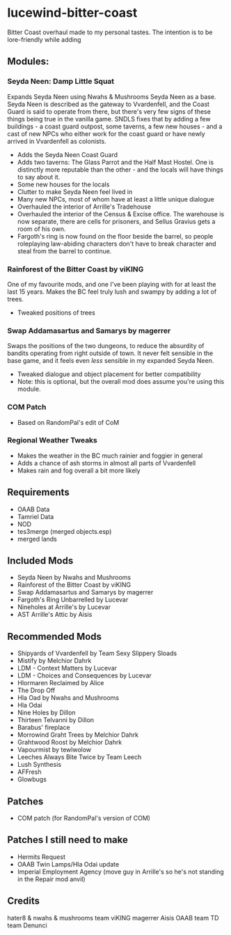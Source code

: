 # lucewind-bitter-coast
Bitter Coast overhaul made to my personal tastes. The intention is to be lore-friendly while adding 

## Modules:

### Seyda Neen: Damp Little Squat
Expands Seyda Neen using Nwahs & Mushrooms Seyda Neen as a base. Seyda Neen is described as the gateway to Vvardenfell, and the Coast Guard is said to operate from there, but there's very few signs of these things being true in the vanilla game. SNDLS fixes that by adding a few buildings - a coast guard outpost, some taverns, a few new houses - and a cast of new NPCs who either work for the coast guard or have newly arrived in Vvardenfell as colonists. 

* Adds the Seyda Neen Coast Guard
* Adds two taverns: The Glass Parrot and the Half Mast Hostel. One is distinctly more reputable than the other - and the locals will have things to say about it.
* Some new houses for the locals
* Clutter to make Seyda Neen feel lived in
* Many new NPCs, most of whom have at least a little unique dialogue
* Overhauled the interior of Arrille's Tradehouse
* Overhauled the interior of the Census & Excise office. The warehouse is now separate, there are cells for prisoners, and Sellus Gravius gets a room of his own. 
* Fargoth's ring is now found on the floor beside the barrel, so people roleplaying law-abiding characters don't have to break character and steal from the barrel to continue.

### Rainforest of the Bitter Coast by viKING
One of my favourite mods, and one I've been playing with for at least the last 15 years. Makes the BC feel truly lush and swampy by adding a lot of trees.

* Tweaked positions of trees

### Swap Addamasartus and Samarys by magerrer
Swaps the positions of the two dungeons, to reduce the absurdity of bandits operating from right outside of town. It never felt sensible in the base game, and it feels even *less* sensible in my expanded Seyda Neen. 

* Tweaked dialogue and object placement for better compatibility
* Note: this is optional, but the overall mod does assume you're using this module.

### COM Patch
* Based on RandomPal's edit of CoM

### Regional Weather Tweaks
* Makes the weather in the BC much rainier and foggier in general
* Adds a chance of ash storms in almost all parts of Vvardenfell
* Makes rain and fog overall a bit more likely

## Requirements
* OAAB Data
* Tamriel Data
* NOD
* tes3merge (merged objects.esp)
* merged lands

## Included Mods
* Seyda Neen by Nwahs and Mushrooms
* Rainforest of the Bitter Coast by viKING
* Swap Addamasartus and Samarys by magerrer
* Fargoth's Ring Unbarrelled by Lucevar
* Nineholes at Arrille's by Lucevar
* AST Arrille's Attic by Aisis

## Recommended Mods
* Shipyards of Vvardenfell by Team Sexy Slippery Sloads
* Mistify by Melchior Dahrk
* LDM - Context Matters by Lucevar
* LDM - Choices and Consequences by Lucevar 
* Hlormaren Reclaimed by Alice
* The Drop Off
* Hla Oad by Nwahs and Mushrooms
* Hla Odai
* Nine Holes by Dillon
* Thirteen Telvanni by Dillon
* Barabus' fireplace
* Morrowind Graht Trees by Melchior Dahrk
* Grahtwood Roost by Melchior Dahrk
* Vapourmist by tewlwolow
* Leeches Always Bite Twice by Team Leech
* Lush Synthesis
* AFFresh
* Glowbugs

## Patches
* COM patch (for RandomPal's version of COM)

## Patches I still need to make
* Hermits Request
* OAAB Twin Lamps/Hla Odai update
* Imperial Employment Agency (move guy in Arrille's so he's not standing in the Repair mod anvil)

## Credits
hater8 & nwahs & mushrooms team
viKING
magerrer
Aisis
OAAB team
TD team
Denunci